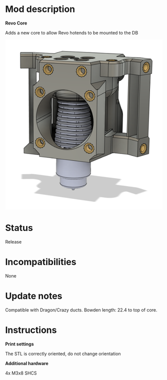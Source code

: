 # Mod description

**Revo Core**

Adds a new core to allow Revo hotends to be mounted to the DB

![Revo core](RevoCore1.png)

# Status

Release

# Incompatibilities

None

# Update notes

Compatible with Dragon/Crazy ducts.
Bowden length: 22.4 to top of core.

# Instructions

**Print settings**

The STL is correctly oriented, do not change orientation

**Additional hardware**

4x M3x8 SHCS
